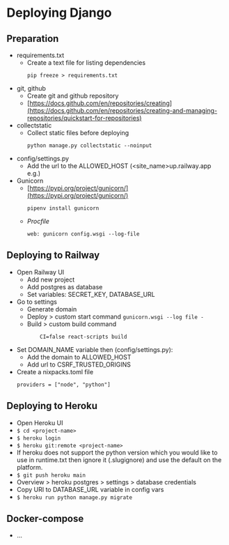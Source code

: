 # Deploying Django

## Preparation
*	requirements.txt
    - Create a text file for listing dependencies
	    ```
        pip freeze > requirements.txt
	    ```
*	git, github
    - Create git and github repository
    - [https://docs.github.com/en/repositories/creating](https://docs.github.com/en/repositories/creating-and-managing-repositories/quickstart-for-repositories)
*	collectstatic
    - Collect static files before deploying
      ```
      python manage.py collectstatic --noinput
      ```
*	config/settings.py
    - Add the url to the ALLOWED_HOST (<site_name>up.railway.app e.g.)
*   Gunicorn
    - [https://pypi.org/project/gunicorn/](https://pypi.org/project/gunicorn/)
        ```
        pipenv install gunicorn
        ```
    - _Procfile_
        ```
        web: gunicorn config.wsgi --log-file
        ```

## Deploying to Railway
 
 - Open Railway UI
 	- Add new project
 	- Add postgres as database
 	- Set variables: SECRET_KEY, DATABASE_URL
 - Go to settings
 	- Generate domain
 	- Deploy > custom start command
          ```
    		gunicorn.wsgi --log file -
     		```
 	- Build > custom build command
    	```
   	        CI=false react-scripts build
   		```
 - Set DOMAIN_NAME variable then (config/settings.py):
   - Add the domain to ALLOWED_HOST
   - Add url to CSRF_TRUSTED_ORIGINS
- Create a nixpacks.toml file
	```
	providers = ["node", "python"]
 	```

## Deploying to Heroku

- Open Heroku UI
- ``` $ cd <project-name> ```
- ``` $ heroku login ```
- ``` $ heroku git:remote <project-name> ```
- If heroku does not support the python version which you would like to use in runtime.txt then ignore it (.slugignore) and use the default on the platform.
- ``` $ git push heroku main ```
- Overview > heroku postgres > settings > database credentials
- Copy URI to DATABASE_URL variable in config vars
- ``` $ heroku run python manage.py migrate ```

## Docker-compose
 - ...
